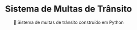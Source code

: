 <h1 align="center">Sistema de Multas de Trânsito</h1>

<p align="center">🚗 Sistema de multas de trânsito construído em Python</p>
